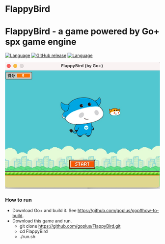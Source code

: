 # FlappyBird
FlappyBird - a game powered by Go+ spx game engine
=========

[![Language](https://img.shields.io/badge/language-Go+-blue.svg)](https://github.com/goplus/gop)
[![GitHub release](https://img.shields.io/github/v/tag/goplus/FlappyBird.svg?label=release)](https://github.com/goplus/FlappyBird/releases)
[![Language](https://img.shields.io/badge/game_engine-spx-green.svg)](https://github.com/goplus/spx)

![Screen Shot](res/FlappyBird.jpg)

### How to run

- Download Go+ and build it. See https://github.com/goplus/gop#how-to-build.
- Download this game and run.
  * git clone https://github.com/goplus/FlappyBird.git
  * cd FlappyBird
  * ./run.sh
